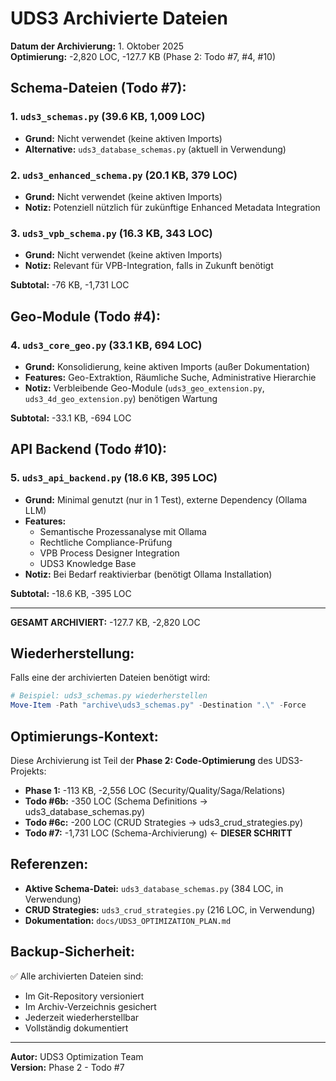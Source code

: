# UDS3 Archivierte Dateien

**Datum der Archivierung:** 1. Oktober 2025  
**Optimierung:** -2,820 LOC, -127.7 KB (Phase 2: Todo #7, #4, #10)

## Schema-Dateien (Todo #7):

### 1. `uds3_schemas.py` (39.6 KB, 1,009 LOC)
- **Grund:** Nicht verwendet (keine aktiven Imports)
- **Alternative:** `uds3_database_schemas.py` (aktuell in Verwendung)

### 2. `uds3_enhanced_schema.py` (20.1 KB, 379 LOC)
- **Grund:** Nicht verwendet (keine aktiven Imports)
- **Notiz:** Potenziell nützlich für zukünftige Enhanced Metadata Integration

### 3. `uds3_vpb_schema.py` (16.3 KB, 343 LOC)
- **Grund:** Nicht verwendet (keine aktiven Imports)
- **Notiz:** Relevant für VPB-Integration, falls in Zukunft benötigt

**Subtotal:** -76 KB, -1,731 LOC

## Geo-Module (Todo #4):

### 4. `uds3_core_geo.py` (33.1 KB, 694 LOC)
- **Grund:** Konsolidierung, keine aktiven Imports (außer Dokumentation)
- **Features:** Geo-Extraktion, Räumliche Suche, Administrative Hierarchie
- **Notiz:** Verbleibende Geo-Module (`uds3_geo_extension.py`, `uds3_4d_geo_extension.py`) benötigen Wartung

**Subtotal:** -33.1 KB, -694 LOC

## API Backend (Todo #10):

### 5. `uds3_api_backend.py` (18.6 KB, 395 LOC)
- **Grund:** Minimal genutzt (nur in 1 Test), externe Dependency (Ollama LLM)
- **Features:** 
  - Semantische Prozessanalyse mit Ollama
  - Rechtliche Compliance-Prüfung
  - VPB Process Designer Integration
  - UDS3 Knowledge Base
- **Notiz:** Bei Bedarf reaktivierbar (benötigt Ollama Installation)

**Subtotal:** -18.6 KB, -395 LOC

---

**GESAMT ARCHIVIERT:** -127.7 KB, -2,820 LOC

## Wiederherstellung:

Falls eine der archivierten Dateien benötigt wird:

```powershell
# Beispiel: uds3_schemas.py wiederherstellen
Move-Item -Path "archive\uds3_schemas.py" -Destination ".\" -Force
```

## Optimierungs-Kontext:

Diese Archivierung ist Teil der **Phase 2: Code-Optimierung** des UDS3-Projekts:
- **Phase 1:** -113 KB, -2,556 LOC (Security/Quality/Saga/Relations)
- **Todo #6b:** -350 LOC (Schema Definitions → uds3_database_schemas.py)
- **Todo #6c:** -200 LOC (CRUD Strategies → uds3_crud_strategies.py)
- **Todo #7:** -1,731 LOC (Schema-Archivierung) ← **DIESER SCHRITT**

## Referenzen:

- **Aktive Schema-Datei:** `uds3_database_schemas.py` (384 LOC, in Verwendung)
- **CRUD Strategies:** `uds3_crud_strategies.py` (216 LOC, in Verwendung)
- **Dokumentation:** `docs/UDS3_OPTIMIZATION_PLAN.md`

## Backup-Sicherheit:

✅ Alle archivierten Dateien sind:
- Im Git-Repository versioniert
- Im Archiv-Verzeichnis gesichert
- Jederzeit wiederherstellbar
- Vollständig dokumentiert

---
**Autor:** UDS3 Optimization Team  
**Version:** Phase 2 - Todo #7
